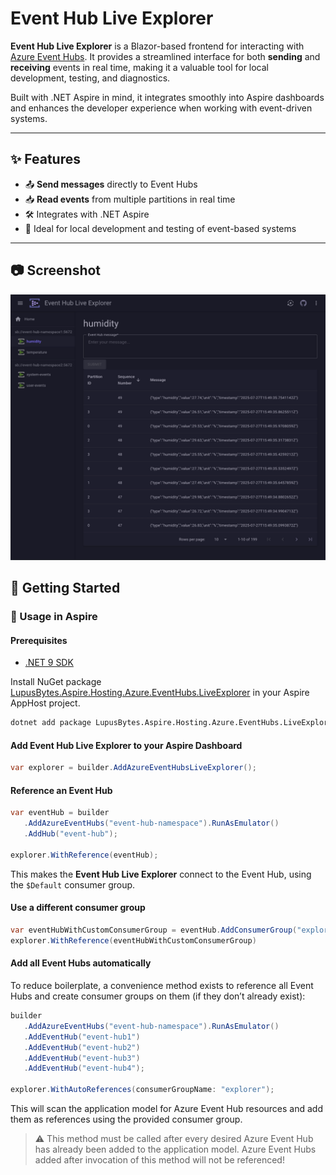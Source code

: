 # Event Hub Live Explorer

**Event Hub Live Explorer** is a Blazor-based frontend for interacting with [Azure Event Hubs](https://learn.microsoft.com/en-us/azure/event-hubs/). It provides a streamlined interface for both **sending** and **receiving** events in real time, making it a valuable tool for local development, testing, and diagnostics.

Built with .NET Aspire in mind, it integrates smoothly into Aspire dashboards and enhances the developer experience when working with event-driven systems.

---

## ✨ Features

- 📤 **Send messages** directly to Event Hubs
- 📥 **Read events** from multiple partitions in real time
- 🛠️ Integrates with .NET Aspire 
- 🧪 Ideal for local development and testing of event-based systems

---

## 📷 Screenshot
![Event Hub Live Explorer example screenshot](docs/images/screenshot.png)

## 🚀 Getting Started

### 🧩 Usage in Aspire

#### Prerequisites
* [.NET 9 SDK](https://dotnet.microsoft.com/en-us/download/dotnet/9.0)

Install NuGet package [LupusBytes.Aspire.Hosting.Azure.EventHubs.LiveExplorer](https://www.nuget.org/packages/LupusBytes.Aspire.Hosting.Azure.EventHubs.LiveExplorer/) in your Aspire AppHost project.

```bash
dotnet add package LupusBytes.Aspire.Hosting.Azure.EventHubs.LiveExplorer
```

#### Add **Event Hub Live Explorer** to your Aspire Dashboard
```csharp
var explorer = builder.AddAzureEventHubsLiveExplorer();
```

#### Reference an Event Hub
```csharp
var eventHub = builder
   .AddAzureEventHubs("event-hub-namespace").RunAsEmulator()
   .AddHub("event-hub");

explorer.WithReference(eventHub);
```

This makes the **Event Hub Live Explorer** connect to the Event Hub, using the `$Default` consumer group.

#### Use a different consumer group

```csharp
var eventHubWithCustomConsumerGroup = eventHub.AddConsumerGroup("explorer");
explorer.WithReference(eventHubWithCustomConsumerGroup)
```

#### Add all Event Hubs automatically

To reduce boilerplate, a convenience method exists to reference all Event Hubs and create consumer groups on them (if they don’t already exist):

```csharp
builder
   .AddAzureEventHubs("event-hub-namespace").RunAsEmulator()
   .AddEventHub("event-hub1")
   .AddEventHub("event-hub2")
   .AddEventHub("event-hub3")
   .AddEventHub("event-hub4");

explorer.WithAutoReferences(consumerGroupName: "explorer");
```
This will scan the application model for Azure Event Hub resources and add them as references using the provided consumer group.

>⚠️ This method must be called after every desired Azure Event Hub has already been added to the application model.
Azure Event Hubs added after invocation of this method will not be referenced!
